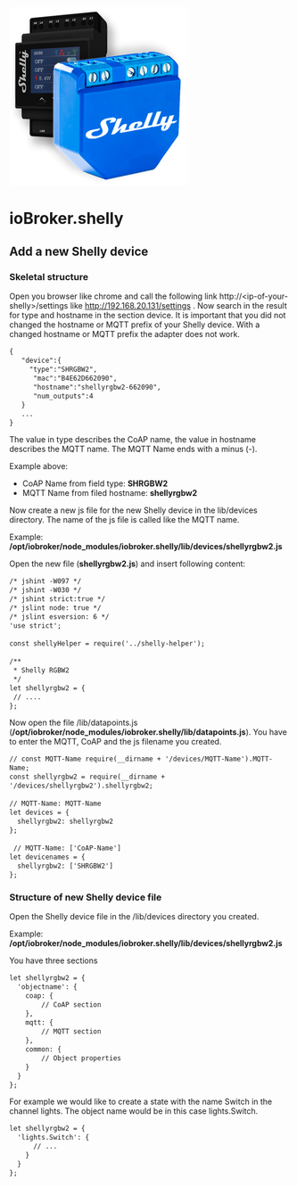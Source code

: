 ![Logo](../../admin/shelly.png)

# ioBroker.shelly

## Add a new Shelly device

### Skeletal structure
Open you browser like chrome and call the following link http://\<ip-of-your-shelly\>/settings like http://192.168.20.131/settings . Now search in the result for type and hostname in the section device. It is important that you did not changed the hostname or MQTT prefix of your Shelly device. With a changed hostname or MQTT prefix the adapter does not work.

```
{
   "device":{
     "type":"SHRGBW2",
      "mac":"B4E62D662090",
      "hostname":"shellyrgbw2-662090",
      "num_outputs":4
   }
   ...
}
```

The value in type describes the CoAP name, the value in hostname describes the MQTT name. The MQTT Name ends with a minus (-).    

Example above: 
- CoAP Name from field type:    **SHRGBW2**
- MQTT Name from filed hostname: **shellyrgbw2**

Now create a new js file for the new Shelly device in the lib/devices directory. The name of the js file is called like the MQTT name. 

Example: 
**/opt/iobroker/node_modules/iobroker.shelly/lib/devices/shellyrgbw2.js** 

Open the new file (**shellyrgbw2.js**) and insert following content:

```
/* jshint -W097 */
/* jshint -W030 */
/* jshint strict:true */
/* jslint node: true */
/* jslint esversion: 6 */
'use strict';

const shellyHelper = require('../shelly-helper');

/**
 * Shelly RGBW2
 */
let shellyrgbw2 = {
 // ....
};
```

Now open the file /lib/datapoints.js (**/opt/iobroker/node_modules/iobroker.shelly/lib/datapoints.js**). You have to enter the MQTT, CoAP and the js filename you created.

```
// const MQTT-Name require(__dirname + '/devices/MQTT-Name').MQTT-Name;
const shellyrgbw2 = require(__dirname + '/devices/shellyrgbw2').shellyrgbw2;

// MQTT-Name: MQTT-Name
let devices = {
  shellyrgbw2: shellyrgbw2
};

 // MQTT-Name: ['CoAP-Name']
let devicenames = {
  shellyrgbw2: ['SHRGBW2']
};
```

### Structure of new Shelly device file
Open the Shelly device file in the /lib/devices directory you created.

Example: 
**/opt/iobroker/node_modules/iobroker.shelly/lib/devices/shellyrgbw2.js** 

You have three sections 

```
let shellyrgbw2 = {
  'objectname': {
    coap: {
        // CoAP section
    },
    mqtt: {
        // MQTT section
    },
    common: {
        // Object properties 
    }
  }
};
```

For example we would like to create a state with the name Switch in the channel lights. The object name would be in this case lights.Switch. 

```
let shellyrgbw2 = {
  'lights.Switch': {
      // ...
    }
  }
};
``` 